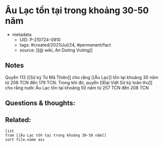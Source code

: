 # Âu Lạc tồn tại trong khoảng 30-50 năm

- metadata
	- UID: P-210724-0910
	- tags: #created/2021/Jul/24, #permanent/fact 
	- source: [[@ wiki, An Dương Vương]]

## Notes
Quyển 113 [[Sử ký Tư Mã Thiên]] cho rằng [[Âu Lạc]] tồn tại khoảng 30 năm từ 208 TCN đến 179 TCN. Trong khi đó, quyển [[Đại Việt Sử ký toàn thư]] cho rằng nước Âu Lạc tồn tại khoảng 50 năm từ 257 TCN đến 208 TCN

## Questions & thoughts:

## Related:
```dataview
list
from [[Âu Lạc tồn tại trong khoảng 30-50 năm]]
sort file.name asc
```
